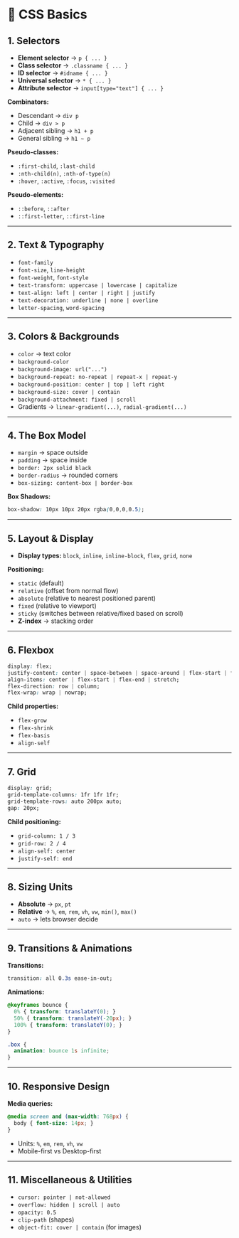 # 📘 CSS Basics

## 1. Selectors
- **Element selector** → `p { ... }`  
- **Class selector** → `.classname { ... }`  
- **ID selector** → `#idname { ... }`  
- **Universal selector** → `* { ... }`  
- **Attribute selector** → `input[type="text"] { ... }`  

**Combinators:**  
- Descendant → `div p`  
- Child → `div > p`  
- Adjacent sibling → `h1 + p`  
- General sibling → `h1 ~ p`  

**Pseudo-classes:**  
- `:first-child`, `:last-child`  
- `:nth-child(n)`, `:nth-of-type(n)`  
- `:hover`, `:active`, `:focus`, `:visited`  

**Pseudo-elements:**  
- `::before`, `::after`  
- `::first-letter`, `::first-line`  

---

## 2. Text & Typography
- `font-family`  
- `font-size`, `line-height`  
- `font-weight`, `font-style`  
- `text-transform: uppercase | lowercase | capitalize`  
- `text-align: left | center | right | justify`  
- `text-decoration: underline | none | overline`  
- `letter-spacing`, `word-spacing`  

---

## 3. Colors & Backgrounds
- `color` → text color  
- `background-color`  
- `background-image: url("...")`  
- `background-repeat: no-repeat | repeat-x | repeat-y`  
- `background-position: center | top | left right`  
- `background-size: cover | contain`  
- `background-attachment: fixed | scroll`  
- Gradients → `linear-gradient(...)`, `radial-gradient(...)`  

---

## 4. The Box Model
- `margin` → space outside  
- `padding` → space inside  
- `border: 2px solid black`  
- `border-radius` → rounded corners  
- `box-sizing: content-box | border-box`  

**Box Shadows:**  
```css
box-shadow: 10px 10px 20px rgba(0,0,0,0.5);
```

---

## 5. Layout & Display
- **Display types:** `block`, `inline`, `inline-block`, `flex`, `grid`, `none`

**Positioning:**
- `static` (default)
- `relative` (offset from normal flow)
- `absolute` (relative to nearest positioned parent)
- `fixed` (relative to viewport)
- `sticky` (switches between relative/fixed based on scroll)
- **Z-index** → stacking order

---

## 6. Flexbox
```css
display: flex;
justify-content: center | space-between | space-around | flex-start | flex-end;
align-items: center | flex-start | flex-end | stretch;
flex-direction: row | column;
flex-wrap: wrap | nowrap;
```

**Child properties:**
- `flex-grow`
- `flex-shrink`
- `flex-basis`
- `align-self`

---

## 7. Grid
```css
display: grid;
grid-template-columns: 1fr 1fr 1fr;
grid-template-rows: auto 200px auto;
gap: 20px;
```

**Child positioning:**
- `grid-column: 1 / 3`
- `grid-row: 2 / 4`
- `align-self: center`
- `justify-self: end`

---

## 8. Sizing Units
- **Absolute** → `px`, `pt`
- **Relative** → `%`, `em`, `rem`, `vh`, `vw`, `min()`, `max()`
- `auto` → lets browser decide

---

## 9. Transitions & Animations
**Transitions:**
```css
transition: all 0.3s ease-in-out;
```

**Animations:**
```css
@keyframes bounce {
  0% { transform: translateY(0); }
  50% { transform: translateY(-20px); }
  100% { transform: translateY(0); }
}

.box {
  animation: bounce 1s infinite;
}
```

---

## 10. Responsive Design
**Media queries:**
```css
@media screen and (max-width: 768px) {
  body { font-size: 14px; }
}
```

- Units: `%`, `em`, `rem`, `vh`, `vw`
- Mobile-first vs Desktop-first

---

## 11. Miscellaneous & Utilities
- `cursor: pointer | not-allowed`
- `overflow: hidden | scroll | auto`
- `opacity: 0.5`
- `clip-path` (shapes)
- `object-fit: cover | contain` (for images)